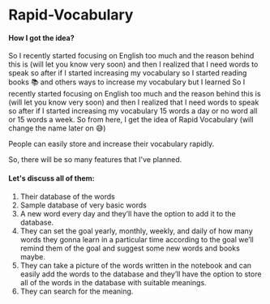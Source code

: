 # Rapid-Vocabulary

#### How I got the idea?
So I recently started focusing on English too much and the reason behind this is (will let you know very soon) and then I realized that I need words to speak so after if I started increasing my vocabulary so I started reading books :books: and others ways to increase my vocabulary but I learned So I recently started focusing on English too much and the reason behind this is (will let you know very soon) and then I realized that I need words to speak so after if I started increasing my vocabulary 15 words a day or no word all or 15 words a week. So from here, I get the idea of Rapid Vocabulary (will change the name later on :sweat_smile:)

People can easily store and increase their vocabulary rapidly.

So, there will be so many features that I've planned. 

#### Let's discuss all of them:

1. Their database of the words
2. Sample database of very basic words
3. A new word every day and they’ll have the option to add it to the database.
4. They can set the goal yearly, monthly, weekly, and daily of how many words they gonna learn in a particular time according to the goal we’ll remind them of the goal and suggest some new words and books maybe.
5. They can take a picture of the words written in the notebook and can easily add the words to the database and they’ll have the option to store all of the words in the database with suitable meanings. 
6. They can search for the meaning.
